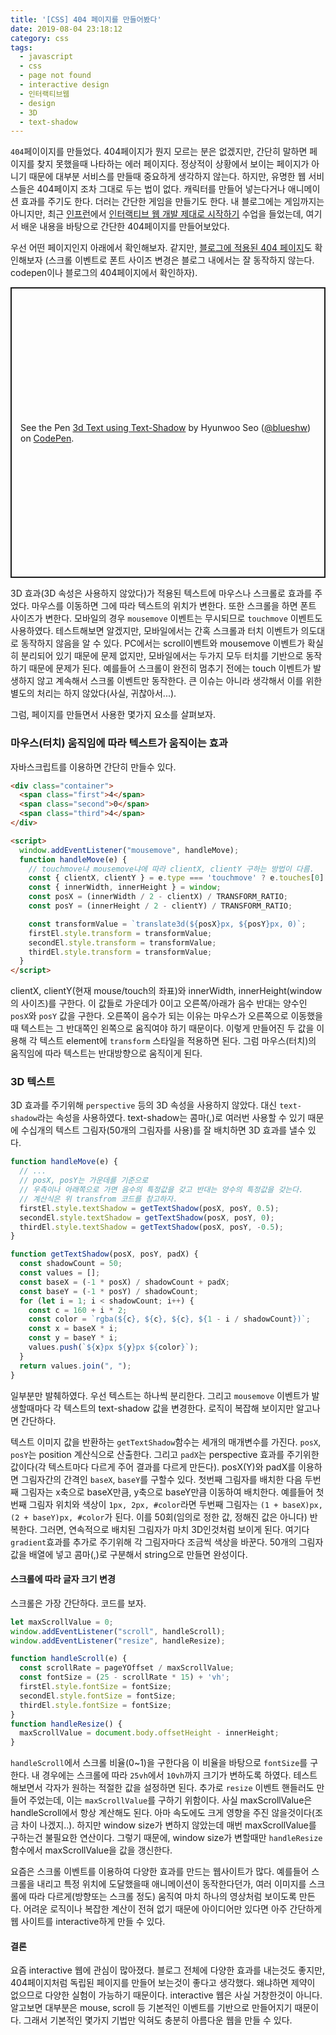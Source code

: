 ```yaml
---
title: '[CSS] 404 페이지를 만들어봤다'
date: 2019-08-04 23:18:12
category: css
tags:
  - javascript
  - css
  - page not found
  - interactive design
  - 인터랙티브웹
  - design
  - 3D
  - text-shadow
---
```


`404`페이이지를 만들었다. 404페이지가 뭔지 모르는 분은 없겠지만, 간단히 말하면 페이지를 찾지 못했을때 나타하는 에러 페이지다. 정상적이 상황에서 보이는 페이지가 아니기 때문에 대부분 서비스를 만들때 중요하게 생각하지 않는다. 하지만, 유명한 웹 서비스들은 404페이지 조차 그대로 두는 법이 없다. 캐릭터를 만들어 넣는다거나 애니메이션 효과를 주기도 한다. 더러는 간단한 게임을 만들기도 한다. 내 블로그에는 게임까지는 아니지만, 최근 [인프런](https://www.inflearn.com/)에서 [인터랙티브 웹 개발 제대로 시작하기](https://www.inflearn.com/course/interactive_web#) 수업을 들었는데, 여기서 배운 내용을 바탕으로 간단한 404페이지를 만들어보았다. 

우선 어떤 페이지인지 아래에서 확인해보자. 같지만, [블로그에 적용된 404 페이지](https://blueshw.github.io/abcd)도 확인해보자
(스크롤 이벤트로 폰트 사이즈 변경은 블로그 내에서는 잘 동작하지 않는다. codepen이나 블로그의 404페이지에서 확인하자).

<p class="codepen" data-height="465" data-theme-id="0" data-default-tab="result" data-user="blueshw" data-slug-hash="jgLOPY" style="height: 465px; box-sizing: border-box; display: flex; align-items: center; justify-content: center; border: 2px solid; margin: 1em 0; padding: 1em;" data-pen-title="3d Text using Text-Shadow">
  <span>See the Pen <a href="https://codepen.io/blueshw/pen/jgLOPY/">
  3d Text using Text-Shadow</a> by Hyunwoo Seo (<a href="https://codepen.io/blueshw">@blueshw</a>)
  on <a href="https://codepen.io">CodePen</a>.</span>
</p>

3D 효과(3D 속성은 사용하지 않았다)가 적용된 텍스트에 마우스나 스크롤로 효과를 주었다. 마우스를 이동하면 그에 따라 텍스트의 위치가 변한다. 또한 스크롤을 하면 폰트 사이즈가 변한다. 모바일의 경우 `mousemove` 이벤트는 무시되므로 `touchmove` 이벤트도 사용하였다. 테스트해보면 알겠지만, 모바일에서는 간혹 스크롤과 터치 이벤트가 의도대로 동작하지 않음을 알 수 있다. PC에서는 scroll이벤트와 mousemove 이벤트가 확실히 분리되어 있기 때문에 문제 없지만, 모바일에서는 두가지 모두 터치를 기반으로 동작하기 때문에 문제가 된다. 예를들어 스크롤이 완전히 멈추기 전에는 touch 이벤트가 발생하지 않고 계속해서 스크롤 이벤트만 동작한다. 큰 이슈는 아니라 생각해서 이를 위한 별도의 처리는 하지 않았다(사실, 귀찮아서...).

그럼, 페이지를 만들면서 사용한 몇가지 요소를 살펴보자.

### 마우스(터치) 움직임에 따라 텍스트가 움직이는 효과

자바스크립트를 이용하면 간단히 만들수 있다. 

```html
<div class="container">
  <span class="first">4</span>
  <span class="second">0</span>
  <span class="third">4</span>
</div>

<script>
  window.addEventListener("mousemove", handleMove);
  function handleMove(e) {
    // touchmove냐 mousemove냐에 따라 clientX, clientY 구하는 방법이 다름.
    const { clientX, clientY } = e.type === 'touchmove' ? e.touches[0] : e;
    const { innerWidth, innerHeight } = window;
    const posX = (innerWidth / 2 - clientX) / TRANSFORM_RATIO;
    const posY = (innerHeight / 2 - clientY) / TRANSFORM_RATIO;

    const transformValue = `translate3d(${posX}px, ${posY}px, 0)`;
    firstEl.style.transform = transformValue;
    secondEl.style.transform = transformValue;
    thirdEl.style.transform = transformValue;
  }
</script>
```

clientX, clientY(현재 mouse/touch의 좌표)와 innerWidth, innerHeight(window의 사이즈)를 구한다.
이 값들로 가운데가 0이고 오른쪽/아래가 음수 반대는 양수인 `posX`와 `posY` 값을 구한다. 오른쪽이 음수가 되는 이유는 마우스가 오른쪽으로 이동했을때 텍스트는 그 반대쪽인 왼쪽으로 움직여야 하기 때문이다. 이렇게 만들어진 두 값을 이용해 각 텍스트 element에 `transform` 스타일을 적용하면 된다. 그럼 마우스(터치)의 움직임에 따라 텍스트는 반대방향으로 움직이게 된다. 


### 3D 텍스트

3D 효과를 주기위해 `perspective` 등의 3D 속성을 사용하지 않았다. 대신 `text-shadow`라는 속성을 사용하였다. text-shadow는 콤마(,)로 여러번 사용할 수 있기 때문에 수십개의 텍스트 그림자(50개의 그림자를 사용)를 잘 배치하면 3D 효과를 낼수 있다.

```js
function handleMove(e) {
  // ...
  // posX, posY는 가운데를 기준으로 
  // 우측이나 아래쪽으로 가면 음수의 특정값을 갖고 반대는 양수의 특정값을 갖는다.
  // 계산식은 위 transfrom 코드를 참고하자.
  firstEl.style.textShadow = getTextShadow(posX, posY, 0.5);
  secondEl.style.textShadow = getTextShadow(posX, posY, 0);
  thirdEl.style.textShadow = getTextShadow(posX, posY, -0.5);
}

function getTextShadow(posX, posY, padX) {
  const shadowCount = 50;
  const values = [];
  const baseX = (-1 * posX) / shadowCount + padX;
  const baseY = (-1 * posY) / shadowCount;
  for (let i = 1; i < shadowCount; i++) {
    const c = 160 + i * 2;
    const color = `rgba(${c}, ${c}, ${c}, ${1 - i / shadowCount})`;
    const x = baseX * i;
    const y = baseY * i;
    values.push(`${x}px ${y}px ${color}`);
  }
  return values.join(", ");
}
```

일부분만 발췌하였다. 우선 텍스트는 하나씩 분리한다. 그리고 `mousemove` 이벤트가 발생할때마다 각 텍스트의 text-shadow 값을 변경한다. 로직이 복잡해 보이지만 알고나면 간단하다. 

텍스트 이미지 값을 반환하는 `getTextShadow`함수는 세개의 매개변수를 가진다. `posX`, `posY`는 position 계산식으로 산출한다. 그리고 `padX`는 perspective 효과를 주기위한 값이다(각 텍스트마다 다르게 주어 결과를 다르게 만든다). posX(Y)와 padX를 이용하면 그림자간의 간격인 `baseX`, `baseY`를 구할수 있다. 첫번째 그림자를 배치한 다음 두번째 그림자는 x축으로 baseX만큼, y축으로 baseY만큼 이동하여 배치한다. 예를들어 첫번째 그림자 위치와 색상이 `1px, 2px, #color`라면 두번째 그림자는 `(1 + baseX)px, (2 + baseY)px, #color`가 된다. 이를 50회(임의로 정한 값, 정해진 값은 아니다) 반복한다. 그러면, 연속적으로 배치된 그림자가 마치 3D인것처럼 보이게 된다. 여기다 `gradient`효과를 추가로 주기위해 각 그림자마다 조금씩 색상을 바꾼다. 50개의 그림자 값을 배열에 넣고 콤마(,)로 구분해서 string으로 만들면 완성이다. 

#### 스크롤에 따라 글자 크기 변경

스크롤은 가장 간단하다. 코드를 보자.

```js
let maxScrollValue = 0;
window.addEventListener("scroll", handleScroll);
window.addEventListener("resize", handleResize);

function handleScroll(e) {
  const scrollRate = pageYOffset / maxScrollValue;
  const fontSize = (25 - scrollRate * 15) + 'vh';
  firstEl.style.fontSize = fontSize;
  secondEl.style.fontSize = fontSize;
  thirdEl.style.fontSize = fontSize;
}
function handleResize() {
  maxScrollValue = document.body.offsetHeight - innerHeight;
}
```

`handleScroll`에서 스크롤 비율(0~1)을 구한다음 이 비율을 바탕으로 `fontSize`를 구한다. 내 경우에는 스크롤에 따라 `25vh`에서 `10vh`까지 크기가 변하도록 하였다. 테스트해보면서 각자가 원하는 적절한 값을 설정하면 된다. 추가로 `resize` 이벤트 핸들러도 만들어 주었는데, 이는 `maxScrollValue`를 구하기 위함이다. 사실 maxScrollValue은 handleScroll에서 항상 계산해도 된다. 아마 속도에도 크게 영향을 주진 않을것이다(조금 차이 나겠지..). 하지만 window size가 변하지 않았는데 매번 maxScrollValue를 구하는건 불필요한 연산이다. 그렇기 때문에, window size가 변할때만 `handleResize`함수에서 maxScrollValue을 값을 갱신한다.

요즘은 스크롤 이벤트를 이용하여 다양한 효과를 만드는 웹사이트가 많다. 예를들어 스크롤을 내리고 특정 위치에 도달했을때 애니메이션이 동작한다던가, 여러 이미지를 스크롤에 따라 다르게(방향또는 스크롤 정도) 움직여 마치 하나의 영상처럼 보이도록 만든다. 어려운 로직이나 복잡한 계산이 전혀 없기 때문에 아이디어만 있다면 아주 간단하게 웹 사이트를 interactive하게 만들 수 있다.

#### 결론
요즘 interactive 웹에 관심이 많아졌다. 블로그 전체에 다양한 효과를 내는것도 좋지만, 404페이지처럼 독립된 페이지를 만들어 보는것이 좋다고 생각했다. 왜냐하면 제약이 없으므로 다양한 실험이 가능하기 때문이다. interactive 웹은 사실 거창한것이 아니다. 알고보면 대부분은 mouse, scroll 등 기본적인 이벤트를 기반으로 만들어지기 때문이다. 그래서 기본적인 몇가지 기법만 익혀도 충분히 아름다운 웹을 만들 수 있다. 


